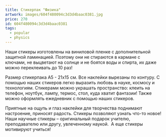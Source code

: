 ```yaml
---
title: Стикерпак "Физика"
artwork: images/604f480094c3d3d4baac0381.jpg
price: 270
id: 604f480094c3d3d4baac0381
tags:
  - popular
  - physics
---
```

Наши стикеры изготовлены на виниловой пленке с дополнительной защитной ламинацией. Поэтому они не стираются в кармане с ключами, не выцветают на солнце и не боятся воды и спирта, их даже можно переклеивать до 10 раз! 

Размер стикерпака А5 - 21х15 см. Все наклейки вырезаны по контуру. С помощью наших стикеров легко выразить любовь в науке, космосу и технологиям. Стикерами можно украшать пространство: клеить на телефон, ноутбук, лампу, термос, стол, куда хватит фантазии! Также можно оформлять ежедневник с помощью наших стикеров. 

Приятные на ощупь и глаз наклейки для творчества поднимают настроение, приносят радость. Стикеры позволяют узнать что-то новое! Наши научные стикеры – оригинальный подарок учителю, преподавателю или другу, увлеченному наукой.  А еще стикеры мотивируют учиться!